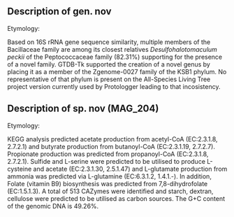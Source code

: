 ## Description of   gen. nov

Etymology: 

Based on 16S rRNA gene sequence similarity, 
multiple members of the Bacillaceae family are among its closest relatives
*Desulfohalotomaculum peckii* of the Peptococcaceae family (82.31%) supporting for 
the presence of a novel family. 
GTDB-Tk supported the creation of a novel genus by placing it
as a member of the Zgenome-0027 family of the KSB1 phylum. 
No representative of that phylum is present on the 
All-Species Living Tree project version currently used by Protologger
leading to that incosistency.

## Description of   sp. nov (MAG_204)

Etymology:

KEGG analysis predicted acetate production from acetyl-CoA (EC:2.3.1.8, 2.7.2.1)
and butyrate production from butanoyl-CoA (EC:2.3.1.19, 2.7.2.7).
Propionate production was predicted from propanoyl-CoA (EC:2.3.1.8, 2.7.2.1). 
Sulfide and L-serine were predicted to be utilised to produce L-cysteine and acetate (EC:2.3.1.30, 2.5.1.47)
and L-glutamate production from ammonia was predicted via L-glutamine (EC:6.3.1.2, 1.4.1.-).
In addition, Folate (vitamin B9) biosynthesis was predicted from 7,8-dihydrofolate (EC:1.5.1.3).
A total of 513 CAZymes were identified and 
starch, dextran, cellulose were predicted to be utilised as carbon sources.
The G+C content of the genomic DNA is 49.26%.
